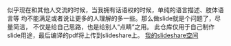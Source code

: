 似乎现在和其他人交流的时候，当我拥有话语权的时候，单纯的语言描述、肢体语言等
均不能满足或者说让更多的人理解的多一些。那么做slide就是个问题了，尽量简洁，
不仅是给自己思路，也是给别人“点睛”之用。
此仓库仅用于自己制作slide用途，最后编译的pdf将上传到slideshare上。
  [我的slideshare空间](http://www.slideshare.net/johnwoolee)
